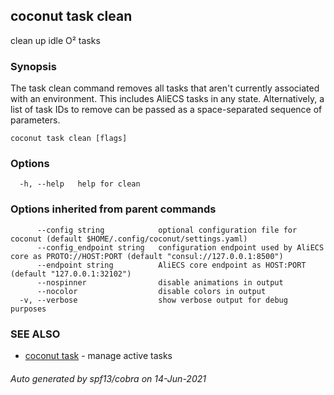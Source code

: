 ## coconut task clean

clean up idle O² tasks

### Synopsis

The task clean command removes all tasks that aren't currently associated with an environment. 
This includes AliECS tasks in any state. 
Alternatively, a list of task IDs to remove can be passed as a space-separated sequence of parameters.

```
coconut task clean [flags]
```

### Options

```
  -h, --help   help for clean
```

### Options inherited from parent commands

```
      --config string            optional configuration file for coconut (default $HOME/.config/coconut/settings.yaml)
      --config_endpoint string   configuration endpoint used by AliECS core as PROTO://HOST:PORT (default "consul://127.0.0.1:8500")
      --endpoint string          AliECS core endpoint as HOST:PORT (default "127.0.0.1:32102")
      --nospinner                disable animations in output
      --nocolor                  disable colors in output
  -v, --verbose                  show verbose output for debug purposes
```

### SEE ALSO

* [coconut task](coconut_task.md)	 - manage active tasks

###### Auto generated by spf13/cobra on 14-Jun-2021
